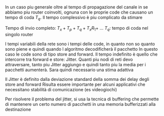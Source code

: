 In un caso piu generale oltre al tempo di propagazione del canale in se abbiamo piu router coinvolti, ognuna con le proprie code che causano un tempo di coda $T_q$.
Il tempo complessivo è piu complicato da stimare

Tempo di invio completo: $T_x+ T_p + T_q + T_xR_1 +$ ...
$T_q$: tempo di coda nel singolo router

I tempi variabili della rete sono i tempi delle code, in quanto non so quanto sono piene e quindi quando l algoritmo decodificherà il pacchetto
In questo caso le code sono di tipo store and forward. 
Il tempo indefinito è quello che intercorre tra forward e store: Jitter.
Quanti piu nodi di reti devo attraversare, tanto piu Jitter aggiungo e quindi tanto piu la media per i pacchetti aumenterà. Sara quindi necessario una stima adattiva 

Il Jitter è definito dalla deviazione standard della somma dei delay degli store and forward
Risulta essere importante per alcuni applicativi che necessitano stabilità di comunicazione (es videogiochi)

Per risolvere il problema del jitter, si usa la tecnica di buffering che permette di mantenere un certo numero di pacchetti in una memoria bufferizzati alla destinazione 